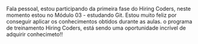 Fala pessoal, estou participando da primeira fase do Hiring Coders, neste momento estou no Módulo 03 - estudando Git.
Estou muito feliz por conseguir aplicar os conhecimentos obtidos durante as aulas.  o programa de treinamento Hiring Coders,
está sendo uma oportunidade incrível de adquirir conhecimeto!!